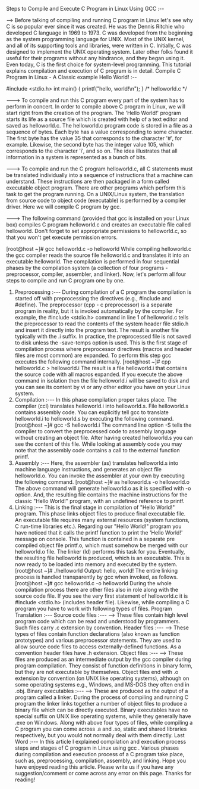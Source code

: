Steps to Compile and Execute C Program in Linux Using GCC :--


--> Before talking of compiling and running C program in Linux let's see why C is so popular ever since it was created. He was the Dennis Ritchie who developed C language in 1969 to 1973. C was developed from the beginning as the system programming language for UNIX. Most of the UNIX kernel, and all of its supporting tools and libraries, were written in C. Initially, C was designed to implement the UNIX operating system. Later other folks found it useful for their programs without any hindrance, and they began using it. Even today, C is the first choice for system-level programming. This tutorial explains compilation and execution of C program is in detail.
Compile C Program in Linux - A Classic example Hello World! :--


#include <stdio.h>
int main()
{
printf("hello, world!\n");
}
/* helloworld.c */


---> To compile and run this C program every part of the system has to perform in concert. In order to compile above C program in Linux, we will start right from the creation of the program. The 'Hello World!' program starts its life as a source file which is created with help of a text editor and saved as helloworld.c. The helloworld.c program code is stored in a file as a sequence of bytes. Each byte has a value corresponding to some character. The first byte has the value 35 that corresponds to the character '#', for example. Likewise, the second byte has the integer value 105, which corresponds to the character 'i', and so on. The idea illustrates that all information in a system is represented as a bunch of bits.


---> To compile and run the C program helloworld.c, all C statements must be translated individually into a sequence of instructions that a machine can understand. These instructions are then packaged in a form called executable object program. There are other programs which perform this task to get the program running. On a UNIX/Linux system, the translation from source code to object code (executable) is performed by a compiler driver. Here we will compile C program by gcc.


---> The following command (provided that gcc is installed on your Linux box) compiles C program helloworld.c and creates an executable file called helloworld. Don't forget to set appropriate permissions to helloworld.c, so that you won't get execute permission errors.

[root@host ~]# gcc helloworld.c -o helloworld
While compiling helloworld.c the gcc compiler reads the source file helloworld.c and translates it into an executable helloworld. The compilation is performed in four sequential phases by the compilation system (a collection of four programs - preprocessor, compiler, assembler, and linker).
Now, let's perform all four steps to compile and run C program one by one.

1. Preprocessing :---
During compilation of a C program the compilation is started off with preprocessing the directives (e.g., #include and #define). The preprocessor (cpp - c preprocessor) is a separate program in reality, but it is invoked automatically by the compiler. For example, the #include <stdio.h> command in line 1 of helloworld.c tells the preprocessor to read the contents of the system header file stdio.h and insert it directly into the program text. The result is another file typically with the .i suffix. In practice, the preprocessed file is not saved to disk unless the -save-temps option is used.
This is the first stage of compilation process where preprocessor directives (macros and header files are most common) are expanded. To perform this step gcc executes the following command internally.
[root@host ~]# cpp helloworld.c > helloworld.i
The result is a file helloworld.i that contains the source code with all macros expanded. If you execute the above command in isolation then the file helloworld.i will be saved to disk and you can see its content by vi or any other editor you have on your Linux system.
2. Compilation :---
In this phase compilation proper takes place. The compiler (ccl) translates helloworld.i into helloworld.s. File helloworld.s contains assembly code. You can explicitly tell gcc to translate helloworld.i to helloworld.s by executing the following command.
[root@host ~]# gcc -S helloworld.i
The command line option -S tells the compiler to convert the preprocessed code to assembly language without creating an object file. After having created helloworld.s you can see the content of this file. While looking at assembly code you may note that the assembly code contains a call to the external function printf.
3. Assembly :---
Here, the assembler (as) translates helloworld.s into machine language instructions, and generates an object file helloworld.o. You can invoke the assembler at your own by executing the following command.
[root@host ~]# as helloworld.s -o helloworld.o
The above command will generate helloworld.o as it is specified with -o option. And, the resulting file contains the machine instructions for the classic "Hello World!" program, with an undefined reference to printf.
4. Linking :---
This is the final stage in compilation of "Hello World!" program. This phase links object files to produce final executable file. An executable file requires many external resources (system functions, C run-time libraries etc.). Regarding our "Hello World!" program you have noticed that it calls the printf function to print the 'Hello World!' message on console. This function is contained in a separate pre compiled object file printf.o, which must somehow be merged with our helloworld.o file. The linker (ld) performs this task for you. Eventually, the resulting file helloworld is produced, which is an executable. This is now ready to be loaded into memory and executed by the system.
[root@host ~]# ./helloworld
Output:
hello, world!
The entire linking process is handled transparently by gcc when invoked, as follows.
[root@host ~]# gcc helloworld.c -o helloworld
During the whole compilation process there are other files also in role along with the source code file. If you see the very first statement of helloworld.c it is #include <stdio.h> (includes header file). Likewise, while compiling a C program you have to work with following types of files.
Program Translation :---
Source code files :---
--> These files contain high level program code which can be read and understood by programmers. Such files carry .c extension by convention.
Header files :---
--> These types of files contain function declarations (also known as function prototypes) and various preprocessor statements. They are used to allow source code files to access externally-defined functions. As a convention header files have .h extension.
Object files :---
--> These files are produced as an intermediate output by the gcc compiler during program compilation. They consist of function definitions in binary form, but they are not executable by themselves. Object files end with .o extension by convention (on UNIX like operating systems), although on some operating systems e.g., Windows, and MS-DOS they often end in .obj.
Binary executables :---
--> These are produced as the output of a program called a linker. During the process of compiling and running C program the linker links together a number of object files to produce a binary file which can be directly executed. Binary executables have no special suffix on UNIX like operating systems, while they generally have .exe on Windows.
Along with above four types of files, while compiling a C program you can come across .a and .so, static and shared libraries respectively, but you would not normally deal with them directly.
Last Word :---
In this article I explained compilation and execution process steps and stages of C program in Linux using gcc . Various phases during compilation and execution process of a C program take place, such as, preprocessing, compilation, assembly, and linking. Hope you have enjoyed reading this article. Please write us if you have any suggestion/comment or come across any error on this page. Thanks for reading!
